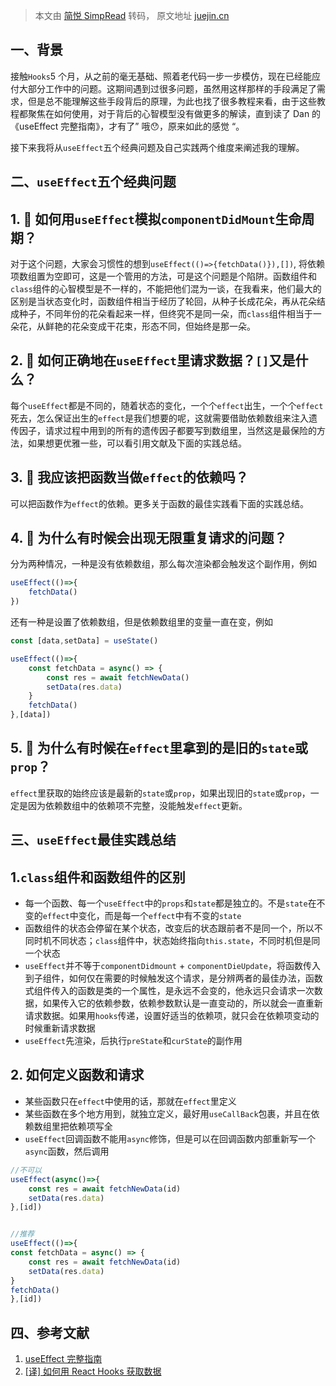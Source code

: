 > 本文由 [简悦 SimpRead](http://ksria.com/simpread/) 转码， 原文地址 [juejin.cn](https://juejin.cn/post/7077757011013664776)

一、背景
----

接触`Hooks`5 个月，从之前的毫无基础、照着老代码一步一步模仿，现在已经能应付大部分工作中的问题。这期间遇到过很多问题，虽然用这样那样的手段满足了需求，但是总不能理解这些手段背后的原理，为此也找了很多教程来看，由于这些教程都聚焦在如何使用，对于背后的心智模型没有做更多的解读，直到读了 Dan 的《useEffect 完整指南》，才有了” 哦😯，原来如此的感觉 “。

接下来我将从`useEffect`五个经典问题及自己实践两个维度来阐述我的理解。

二、`useEffect`五个经典问题
-------------------

## 1. 🤔 如何用`useEffect`模拟`componentDidMount`生命周期？

对于这个问题，大家会习惯性的想到`useEffect(()=>{fetchData()}),[])`, 将依赖项数组置为空即可，这是一个管用的方法，可是这个问题是个陷阱。函数组件和`class`组件的心智模型是不一样的，不能把他们混为一谈，在我看来，他们最大的区别是当状态变化时，函数组件相当于经历了轮回，从种子长成花朵，再从花朵结成种子，不同年份的花朵看起来一样，但终究不是同一朵，而`class`组件相当于一朵花，从鲜艳的花朵变成干花束，形态不同，但始终是那一朵。

## 2. 🤔 如何正确地在`useEffect`里请求数据？`[]`又是什么？

每个`useEffect`都是不同的，随着状态的变化，一个个`effect`出生，一个个`effect`死去，怎么保证出生的`effect`是我们想要的呢，这就需要借助依赖数组来注入遗传因子，请求过程中用到的所有的遗传因子都要写到数组里，当然这是最保险的方法，如果想更优雅一些，可以看引用文献及下面的实践总结。

## 3. 🤔 我应该把函数当做`effect`的依赖吗？

可以把函数作为`effect`的依赖。更多关于函数的最佳实践看下面的实践总结。

## 4. 🤔 为什么有时候会出现无限重复请求的问题？

分为两种情况，一种是没有依赖数组，那么每次渲染都会触发这个副作用，例如

```js
useEffect(()=>{
    fetchData()
})
```

还有一种是设置了依赖数组，但是依赖数组里的变量一直在变，例如

```js
const [data,setData] = useState()

useEffect(()=>{
    const fetchData = async() => {
        const res = await fetchNewData()
        setData(res.data)
    }
    fetchData()
},[data])
```

## 5. 🤔 为什么有时候在`effect`里拿到的是旧的`state`或`prop`？

`effect`里获取的始终应该是最新的`state`或`prop`，如果出现旧的`state`或`prop`，一定是因为依赖数组中的依赖项不完整，没能触发`effect`更新。

三、`useEffect`最佳实践总结
-------------------

## 1.`class`组件和函数组件的区别

* 每一个函数、每一个`useEffect`中的`props`和`state`都是独立的。不是`state`在不变的`effect`中变化，而是每一个`effect`中有不变的`state`
* 函数组件的状态会停留在某个状态，改变后的状态跟前者不是同一个，所以不同时机不同状态；`class`组件中，状态始终指向`this.state`，不同时机但是同一个状态
* `useEffect`并不等于`componentDidmount` + `componentDieUpdate`，将函数传入到子组件，如何仅在需要的时候触发这个请求，是分辨两者的最佳办法，函数式组件传入的函数是类的一个属性，是永远不会变的，他永远只会请求一次数据，如果传入它的依赖参数，依赖参数默认是一直变动的，所以就会一直重新请求数据。如果用`hooks`传递，设置好适当的依赖项，就只会在依赖项变动的时候重新请求数据
* `useEffect`先渲染，后执行`preState`和`curState`的副作用

## 2. 如何定义函数和请求

* 某些函数只在`effect`中使用的话，那就在`effect`里定义
* 某些函数在多个地方用到，就独立定义，最好用`useCallBack`包裹，并且在依赖数组里把依赖项写全
* `useEffect`回调函数不能用`async`修饰，但是可以在回调函数内部重新写一个`async`函数，然后调用

```jsx
//不可以
useEffect(async()=>{
    const res = await fetchNewData(id)
    setData(res.data)
},[id])


//推荐
useEffect(()=>{
const fetchData = async() => {
    const res = await fetchNewData(id)
    setData(res.data)
}
fetchData()
},[id])
```

四、参考文献
------

1. [useEffect 完整指南](https://link.juejin.cn?target=https%3A%2F%2Foverreacted.io%2Fzh-hans%2Fa-complete-guide-to-useeffect%2F%23tldr "https://overreacted.io/zh-hans/a-complete-guide-to-useeffect/#tldr")
2. [[译] 如何用 React Hooks 获取数据](https://link.juejin.cn?target=https%3A%2F%2Fzhuanlan.zhihu.com%2Fp%2F104946710 "https://zhuanlan.zhihu.com/p/104946710")
